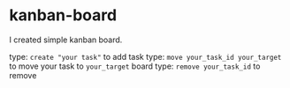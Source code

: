 # kanban-board

I created simple kanban board.

type: `create "your task"` to add task
type: `move your_task_id your_target` to move your task to `your_target` board
type: `remove your_task_id` to remove